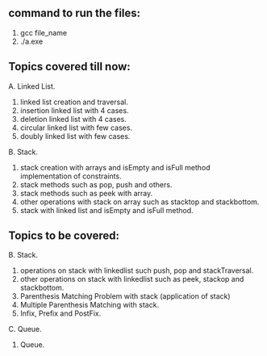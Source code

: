 ## command to run the files:

1. gcc file_name
2. ./a.exe

## Topics covered till now:

A. Linked List.

1. linked list creation and traversal.
2. insertion linked list with 4 cases.
3. deletion linked list with 4 cases.
4. circular linked list with few cases.
5. doubly linked list with few cases.

B. Stack.

1. stack creation with arrays and isEmpty and isFull method implementation of constraints.
2. stack methods such as pop, push and others.
3. stack methods such as peek with array.
4. other operations with stack on array such as stacktop and stackbottom.
5. stack with linked list and isEmpty and isFull method.

## Topics to be covered:

B. Stack.

1. operations on stack with linkedlist such push, pop and stackTraversal.
2. other operations on stack with linkedlist such as peek, stackop and stackbottom.
3. Parenthesis Matching Problem with stack (application of stack)
4. Multiple Parenthesis Matching with stack.
5. Infix, Prefix and PostFix.

C. Queue.
1. Queue.
